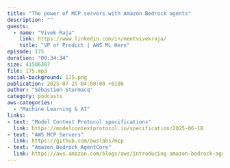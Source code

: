 ```yaml
---
title: "The power of MCP servers with Amazon Bedrock agents"
description: ""
guests:
  - name: "Vivek Raja"
    link: https://www.linkedin.com/in/meetvivekraja/
    title: "VP of Product | AWS ML Hero"
episode: 175
duration: "00:34:34" 
size: 41506387
file: 175.mp3
social-background: 175.png
publication: 2025-07-25 04:00:00 +0100
author: "Sébastien Stormacq"
category: podcasts
aws-categories:
  - "Machine Learning & AI"
links:
- text: "Model Context Protocol specifications"
  link: https://modelcontextprotocol.io/specification/2025-06-18
- text: "AWS MCP Servers"
  link: https://github.com/awslabs/mcp
- text: "Amazon Bedrock AgentCore"
  link: https://aws.amazon.com/blogs/aws/introducing-amazon-bedrock-agentcore-securely-deploy-and-operate-ai-agents-at-any-scale/
---
```

